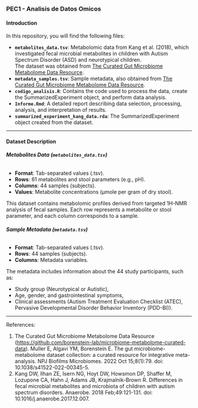 
### **PEC1 - Analisis de Datos Omicos**

#### **Introduction**
In this repository, you will find the following files:

  - **`metabolites_data.tsv`**: Metabolomic data from Kang et al. (2018), which investigated fecal microbial metabolites in children with Autism Spectrum Disorder (ASD) and neurotypical children.  
  The dataset was obtained from [The Curated Gut Microbiome Metabolome Data Resource](https://github.com/borenstein-lab/microbiome-metabolome-curated-data).
  - **`metadata_samples.tsv`**: Sample metadata, also obtained from [The Curated Gut Microbiome Metabolome Data Resource](https://github.com/borenstein-lab/microbiome-metabolome-curated-data).
  - **`codigo_analisis.R`**: Contains the code used to process the data, create the SummarizedExperiment object, and perform data analysis.
  - **`Informe.Rmd`**: A detailed report describing data selection, processing, analysis, and interpretation of results.
  - **`summarized_experiment_kang_data.rda`**: The SummarizedExperiment object created from the dataset.

---
  
#### **Dataset Description**

###### **Metabolites Data (`metabolites_data.tsv`)**
- **Format**: Tab-separated values (.tsv).
- **Rows**: 61 metabolites and stool parameters (e.g., pH).
- **Columns**: 44 samples (subjects).
- **Values**: Metabolite concentrations (μmole per gram of dry stool).

This dataset contains metabolomic profiles derived from targeted 1H-NMR analysis of fecal samples.
Each row represents a metabolite or stool parameter, and each column corresponds to a sample.

###### **Sample Metadata (`metadata.tsv`)**
- **Format**: Tab-separated values (.tsv).
- **Rows**: 44 samples (subjects).
- **Columns**: Metadata variables.

The metadata includes information about the 44 study participants, such as:

  - Study group (Neurotypical or Autistic),
  - Age, gender, and gastrointestinal symptoms,
  - Clinical assessments (Autism Treatment Evaluation Checklist (ATEC), Pervasive Developmental Disorder Behavior Inventory (PDD-BI)).

---
  
References: 

  1. The Curated Gut Microbiome Metabolome Data Resource (https://github.com/borenstein-lab/microbiome-metabolome-curated-data).
  Muller E, Algavi YM, Borenstein E. The gut microbiome-metabolome dataset collection: a curated resource for integrative meta-analysis. NPJ Biofilms Microbiomes. 2022 Oct 15;8(1):79. doi: 10.1038/s41522-022-00345-5.
  2. Kang DW, Ilhan ZE, Isern NG, Hoyt DW, Howsmon DP, Shaffer M, Lozupone CA, Hahn J, Adams JB, Krajmalnik-Brown R. Differences in fecal microbial metabolites and microbiota of children with autism spectrum disorders. Anaerobe. 2018 Feb;49:121-131. doi: 10.1016/j.anaerobe.2017.12.007. 


